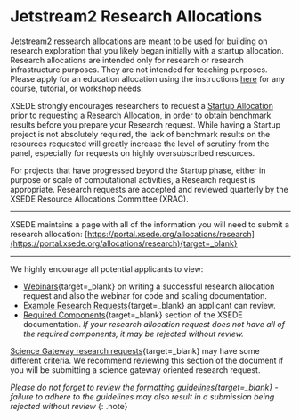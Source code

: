 # Jetstream2 Research Allocations

Jetstream2 ressearch allocations are meant to be used for building on research exploration that you likely began initially with a startup allocation. Research allocations are intended only for research or research infrastructure purposes. They are not intended for teaching purposes. Please apply for an education allocation using the instructions [here](education.md) for any course, tutorial, or workshop needs.

XSEDE strongly encourages researchers to request a [Startup Allocation](startup.md) prior to requesting a Research Allocation, in order to obtain benchmark results before you prepare your Research request. While having a Startup project is not absolutely required, the lack of benchmark results on the resources requested will greatly increase the level of scrutiny from the panel, especially for requests on highly oversubscribed resources.

For projects that have progressed beyond the Startup phase, either in purpose or scale of computational activities, a Research request is appropriate. Research requests are accepted and reviewed quarterly by the XSEDE Resource Allocations Committee (XRAC).

---

XSEDE maintains a page with all of the information you will need to submit a research allocation:
[https://portal.xsede.org/allocations/research](https://portal.xsede.org/allocations/research){target=_blank}

---

We highly encourage all potential applicants to view:
  * [Webinars](https://portal.xsede.org/allocations/research#webinars){target=_blank} on writing a successful research allocation request and also the webinar for code and scaling documentation.
  * [Example Research Requests](https://portal.xsede.org/allocations/research#examples){target=_blank} an applicant can review.
  * [Required Components](https://portal.xsede.org/allocations/research#requiredcomponents){target=_blank} section of the XSEDE documentation. *If your research allocation request does not have all of the required components, it may be rejected without review.*

[Science Gateway research requests](https://portal.xsede.org/allocations/research#gateways){target=_blank} may have some different criteria. We recommend reviewing this section of the document if you will be submitting a science gateway oriented research request.

*Please do not forget to review the [formatting guidelines](https://portal.xsede.org/allocations/research#formatting){target=_blank} - failure to adhere to the guidelines may also result in a submission being rejected without review*
{: .note}

